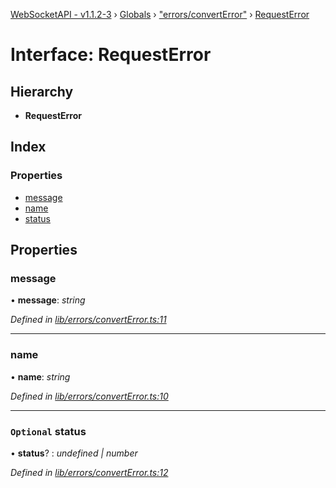 [WebSocketAPI - v1.1.2-3](../README.md) › [Globals](../globals.md) › ["errors/convertError"](../modules/_errors_converterror_.md) › [RequestError](_errors_converterror_.requesterror.md)

# Interface: RequestError

## Hierarchy

* **RequestError**

## Index

### Properties

* [message](_errors_converterror_.requesterror.md#message)
* [name](_errors_converterror_.requesterror.md#name)
* [status](_errors_converterror_.requesterror.md#optional-status)

## Properties

###  message

• **message**: *string*

*Defined in [lib/errors/convertError.ts:11](https://github.com/wallsmetalroofing/WebSocketAPI/blob/dd2bbc9/lib/errors/convertError.ts#L11)*

___

###  name

• **name**: *string*

*Defined in [lib/errors/convertError.ts:10](https://github.com/wallsmetalroofing/WebSocketAPI/blob/dd2bbc9/lib/errors/convertError.ts#L10)*

___

### `Optional` status

• **status**? : *undefined | number*

*Defined in [lib/errors/convertError.ts:12](https://github.com/wallsmetalroofing/WebSocketAPI/blob/dd2bbc9/lib/errors/convertError.ts#L12)*
